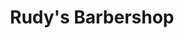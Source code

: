 ---
title: "Rudy's Barbershop"
url: /seattle/rudys-barbershop-rainier-avenue-south/
shop: Friseur
---